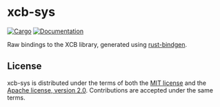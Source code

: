 # xcb-sys

[![Cargo](https://img.shields.io/crates/v/xcb-sys.svg)](https://crates.io/crates/xcb-sys)
[![Documentation](https://docs.rs/xcb-sys/badge.svg)](https://docs.rs/xcb-sys)

Raw bindings to the XCB library, generated using [rust-bindgen](https://github.com/rust-lang/rust-bindgen).

## License

xcb-sys is distributed under the terms of both the [MIT license](LICENSE-MIT) and the [Apache license, version 2.0](LICENSE-APACHE). Contributions are accepted under the same terms.

